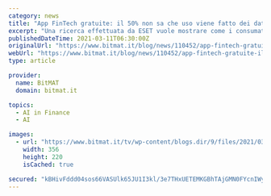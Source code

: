 ```yaml
---
category: news
title: "App FinTech gratuite: il 50% non sa che uso viene fatto dei dati personali"
excerpt: "Una ricerca effettuata da ESET vuole mostrare come i consumatori che usano App FinTech Gratuite proteggono le proprie informazioni sensibili"
publishedDateTime: 2021-03-11T06:30:00Z
originalUrl: "https://www.bitmat.it/blog/news/110452/app-fintech-gratuite-il-50-non-sa-che-uso-viene-fatto-dei-dati-personali"
webUrl: "https://www.bitmat.it/blog/news/110452/app-fintech-gratuite-il-50-non-sa-che-uso-viene-fatto-dei-dati-personali"
type: article

provider:
  name: BitMAT
  domain: bitmat.it

topics:
  - AI in Finance
  - AI

images:
  - url: "https://www.bitmat.it/tv/wp-content/blogs.dir/9/files/2021/03/SNOM-EDIT.00_07_54_19.Immagine005-356x220.jpg"
    width: 356
    height: 220
    isCached: true

secured: "kBHivFddd04sos66VASUlk65JU1I3kl/3e7THxUETEMKGBhTAjGMN0FYcnIWylqnjinLzHZsrJDyQ3oWQj9X0J9HuDr26mAQ6FrhBFRkG39Ru6s+w+vt3Imv81g9KAZUMtvDIKXLV07g3KHgBPRHNS2Ci04sDGelygZufI+Nn8VOqHPJZgCl5Dee+QOVXfWmHncLkQK3ubOjlv4bbRmj547oyfbMdqldd01hAdCsUx3UuCosM2eBSzmcVYwNAJGIIqWNT4t/Yc0rME1dHX8bJuR/mCaNxFa1jlWNYKzuo2dwRLPyZZ+hPV3B2KPSq6COoFcNdw6Mam7ZB4dF/QYqiXGmXy5+ZvPAEk3j8kft6Ac=;Z1TTbuC/w4LeW/R/hPaOSw=="
---
```


